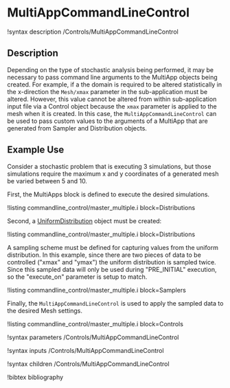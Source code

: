 # MultiAppCommandLineControl

!syntax description /Controls/MultiAppCommandLineControl

## Description

Depending on the type of stochastic analysis being performed, it may be necessary to pass command
line arguments to the MultiApp objects being created. For example, if a the domain is required to be
altered statistically in the x-direction the `Mesh/xmax` parameter in the sub-application must be
altered. However, this value cannot be altered from within sub-application input file via a Control
object because the `xmax` parameter is applied to the mesh when it is created. In this case, the
`MultiAppCommandLineControl` can be used to pass custom values to the arguments of a MultiApp that
are generated from Sampler and Distribution objects.

## Example Use

Consider a stochastic problem that is executing 3 simulations, but those simulations
require the maximum x and y coordinates of a generated mesh be varied between 5 and 10.

First, the MultiApps block is defined to execute the desired simulations.

!listing commandline_control/master_multiple.i block=Distributions

Second, a [UniformDistribution](distributions/UniformDistribution.md)
object must be created:

!listing commandline_control/master_multiple.i block=Distributions

A sampling scheme must be defined for capturing values from the uniform distribution. In
this example, since there are two pieces of data to be controlled ("xmax" and "ymax") the
uniform distribution is sampled twice. Since this sampled data will only be used during
"PRE_INITIAL" execution, so the "execute_on" parameter is setup to match.

!listing commandline_control/master_multiple.i block=Samplers

Finally, the `MultiAppCommandLineControl` is used to apply the sampled data to the
desired Mesh settings.

!listing commandline_control/master_multiple.i block=Controls

!syntax parameters /Controls/MultiAppCommandLineControl

!syntax inputs /Controls/MultiAppCommandLineControl

!syntax children /Controls/MultiAppCommandLineControl

!bibtex bibliography
